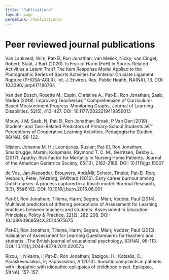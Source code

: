 ```yaml
---
title: "Publications"
layout: page
permalink: /Publications/
---
```




# Peer reviewed journal publications

Van Lankveld, Wim; Pat-El, Ron Jonathan; van Melick, Nicky; van Cingel, Robert; Staal, J Bart (2020). Is Fear of Harm (FoH) in Sports-Related Activities a Latent Trait? The Item Response Model Applied to the Photographic Series of Sports Activities for Anterior Cruciate Ligament Rupture (PHOSA-ACLR). Int. J. Environ. Res. Public Health, NA(NA), 13. DOI: 10.3390/ijerph17186764

Van den Bosch, Roxette M.; Espin, Christine A.; Pat-El, Ron Jonathan; Saab, Nadira (2019). Improving Teachersâ€™ Comprehension of Curriculum-Based Measurement Progress-Monitoring Graphs. Journal of Learning Disabilities, 52(5), 413-427. DOI: 10.1177/0022219419856013

Mouw, J M; Saab, N; Pat-El, Ron Jonathan; Broek, P Van Den (2019). Student- and Task-Related Predictors of Primary-School Students â€™ Perceptions of Cooperative Learning Activities. Pedagogische Studien, 96(NA), 98-122. 

Nijsten, Johanna M. H.; Leontjevas, Ruslan; Pat-El, Ron Jonathan; Smalbrugge, Martin; Koopmans, Raymond T. C. M.; Gerritsen, Debby L. (2017). Apathy: Risk Factor for Mortality in Nursing Home Patients. Journal of the American Geriatrics Society, 65(10), 2182-2189. DOI: 10.1111/jgs.15007

de Vos, Jan Alexander; Brouwers, AndrÃ©; Schoot, Tineke; Pat-El, Ron; Verboon, Peter; NÃ¤ring, GÃ©rard (2016). Early career burnout among Dutch nurses: A process captured in a Rasch model. Burnout Research, 3(3), 55â€“62. DOI: 10.1016/j.burn.2016.06.001

Pat-El, Ron Jonathan; Tillema, Harm; Segers, Mien; Vedder, Paul (2014). Multilevel predictors of differing perceptions of Assessment for Learning practices between teachers and students. Assessment in Education: Principles, Policy & Practice, 22(2), 282-298. DOI: 10.1080/0969594X.2014.975675

Pat-El, Ron Jonathan; Tillema, Harm; Segers, Mien; Vedder, Paul (2013). Validation of Assessment for Learning Questionnaires for teachers and students.. The British journal of educational psychology, 83(NA), 98-113. DOI: 10.1111/j.2044-8279.2011.02057.x

Rizou, I; Nikaina, I; Pat-El, Ron Jonathan; Bazigou, H.; Kotsalis, C.; Paraskevoulakos, E; Papavasiliou, A (2010). Somatic complaints in patients with idiopathic with idiopathic epilepsies of childhood onset. Epilepsia, 51(NA), 157-157. 

